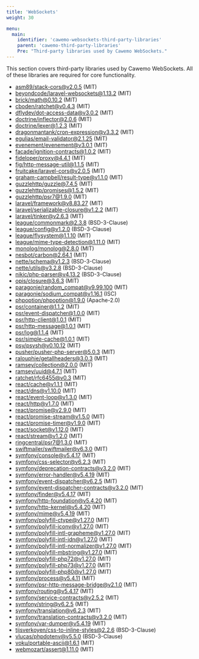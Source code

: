 ```yaml
---
title: 'WebSockets'
weight: 30

menu:
  main:
    identifier: 'cawemo-websockets-third-party-libraries'
    parent: 'cawemo-third-party-libraries'
    Pre: "Third-party libraries used by Cawemo WebSockets."
---
```


This section covers third-party libraries used by Cawemo WebSockets. All of these libraries are required for core functionality.

- [asm89/stack-cors@v2.0.5](https://github.com/asm89/stack-cors.git) (MIT)
- [beyondcode/laravel-websockets@1.13.2](https://github.com/beyondcode/laravel-websockets.git) (MIT)
- [brick/math@0.10.2](https://github.com/brick/math.git) (MIT)
- [cboden/ratchet@v0.4.3](https://github.com/ratchetphp/Ratchet.git) (MIT)
- [dflydev/dot-access-data@v3.0.2](https://github.com/dflydev/dflydev-dot-access-data.git) (MIT)
- [doctrine/inflector@2.0.6](https://github.com/doctrine/inflector.git) (MIT)
- [doctrine/lexer@1.2.3](https://github.com/doctrine/lexer.git) (MIT)
- [dragonmantank/cron-expression@v3.3.2](https://github.com/dragonmantank/cron-expression.git) (MIT)
- [egulias/email-validator@2.1.25](https://github.com/egulias/EmailValidator.git) (MIT)
- [evenement/evenement@v3.0.1](https://github.com/igorw/evenement.git) (MIT)
- [facade/ignition-contracts@1.0.2](https://github.com/facade/ignition-contracts.git) (MIT)
- [fideloper/proxy@4.4.1](https://github.com/fideloper/TrustedProxy.git) (MIT)
- [fig/http-message-util@1.1.5](https://github.com/php-fig/http-message-util.git) (MIT)
- [fruitcake/laravel-cors@v2.0.5](https://github.com/fruitcake/laravel-cors.git) (MIT)
- [graham-campbell/result-type@v1.1.0](https://github.com/GrahamCampbell/Result-Type.git) (MIT)
- [guzzlehttp/guzzle@7.4.5](https://github.com/guzzle/guzzle.git) (MIT)
- [guzzlehttp/promises@1.5.2](https://github.com/guzzle/promises.git) (MIT)
- [guzzlehttp/psr7@1.9.0](https://github.com/guzzle/psr7.git) (MIT)
- [laravel/framework@v8.83.27](https://github.com/laravel/framework.git) (MIT)
- [laravel/serializable-closure@v1.2.2](https://github.com/laravel/serializable-closure.git) (MIT)
- [laravel/tinker@v2.6.3](https://github.com/laravel/tinker.git) (MIT)
- [league/commonmark@2.3.8](https://github.com/thephpleague/commonmark.git) (BSD-3-Clause)
- [league/config@v1.2.0](https://github.com/thephpleague/config.git) (BSD-3-Clause)
- [league/flysystem@1.1.10](https://github.com/thephpleague/flysystem.git) (MIT)
- [league/mime-type-detection@1.11.0](https://github.com/thephpleague/mime-type-detection.git) (MIT)
- [monolog/monolog@2.8.0](https://github.com/Seldaek/monolog.git) (MIT)
- [nesbot/carbon@2.64.1](https://github.com/briannesbitt/Carbon.git) (MIT)
- [nette/schema@v1.2.3](https://github.com/nette/schema.git) (BSD-3-Clause)
- [nette/utils@v3.2.8](https://github.com/nette/utils.git) (BSD-3-Clause)
- [nikic/php-parser@v4.13.2](https://github.com/nikic/PHP-Parser.git) (BSD-3-Clause)
- [opis/closure@3.6.3](https://github.com/opis/closure.git) (MIT)
- [paragonie/random_compat@v9.99.100](https://github.com/paragonie/random_compat.git) (MIT)
- [paragonie/sodium_compat@v1.16.1](https://github.com/paragonie/sodium_compat.git) (ISC)
- [phpoption/phpoption@1.9.0](https://github.com/schmittjoh/php-option.git) (Apache-2.0)
- [psr/container@1.1.2](https://github.com/php-fig/container.git) (MIT)
- [psr/event-dispatcher@1.0.0](https://github.com/php-fig/event-dispatcher.git) (MIT)
- [psr/http-client@1.0.1](https://github.com/php-fig/http-client.git) (MIT)
- [psr/http-message@1.0.1](https://github.com/php-fig/http-message.git) (MIT)
- [psr/log@1.1.4](https://github.com/php-fig/log.git) (MIT)
- [psr/simple-cache@1.0.1](https://github.com/php-fig/simple-cache.git) (MIT)
- [psy/psysh@v0.10.12](https://github.com/bobthecow/psysh.git) (MIT)
- [pusher/pusher-php-server@5.0.3](https://github.com/pusher/pusher-http-php.git) (MIT)
- [ralouphie/getallheaders@3.0.3](https://github.com/ralouphie/getallheaders.git) (MIT)
- [ramsey/collection@2.0.0](https://github.com/ramsey/collection.git) (MIT)
- [ramsey/uuid@4.7.1](https://github.com/ramsey/uuid.git) (MIT)
- [ratchet/rfc6455@v0.3](https://github.com/ratchetphp/RFC6455.git) (MIT)
- [react/cache@v1.1.1](https://github.com/reactphp/cache.git) (MIT)
- [react/dns@v1.10.0](https://github.com/reactphp/dns.git) (MIT)
- [react/event-loop@v1.3.0](https://github.com/reactphp/event-loop.git) (MIT)
- [react/http@v1.7.0](https://github.com/reactphp/http.git) (MIT)
- [react/promise@v2.9.0](https://github.com/reactphp/promise.git) (MIT)
- [react/promise-stream@v1.5.0](https://github.com/reactphp/promise-stream.git) (MIT)
- [react/promise-timer@v1.9.0](https://github.com/reactphp/promise-timer.git) (MIT)
- [react/socket@v1.12.0](https://github.com/reactphp/socket.git) (MIT)
- [react/stream@v1.2.0](https://github.com/reactphp/stream.git) (MIT)
- [ringcentral/psr7@1.3.0](https://github.com/ringcentral/psr7.git) (MIT)
- [swiftmailer/swiftmailer@v6.3.0](https://github.com/swiftmailer/swiftmailer.git) (MIT)
- [symfony/console@v5.4.17](https://github.com/symfony/console.git) (MIT)
- [symfony/css-selector@v6.2.3](https://github.com/symfony/css-selector.git) (MIT)
- [symfony/deprecation-contracts@v3.2.0](https://github.com/symfony/deprecation-contracts.git) (MIT)
- [symfony/error-handler@v5.4.19](https://github.com/symfony/error-handler.git) (MIT)
- [symfony/event-dispatcher@v6.2.5](https://github.com/symfony/event-dispatcher.git) (MIT)
- [symfony/event-dispatcher-contracts@v3.2.0](https://github.com/symfony/event-dispatcher-contracts.git) (MIT)
- [symfony/finder@v5.4.17](https://github.com/symfony/finder.git) (MIT)
- [symfony/http-foundation@v5.4.20](https://github.com/symfony/http-foundation.git) (MIT)
- [symfony/http-kernel@v5.4.20](https://github.com/symfony/http-kernel.git) (MIT)
- [symfony/mime@v5.4.19](https://github.com/symfony/mime.git) (MIT)
- [symfony/polyfill-ctype@v1.27.0](https://github.com/symfony/polyfill-ctype.git) (MIT)
- [symfony/polyfill-iconv@v1.27.0](https://github.com/symfony/polyfill-iconv.git) (MIT)
- [symfony/polyfill-intl-grapheme@v1.27.0](https://github.com/symfony/polyfill-intl-grapheme.git) (MIT)
- [symfony/polyfill-intl-idn@v1.27.0](https://github.com/symfony/polyfill-intl-idn.git) (MIT)
- [symfony/polyfill-intl-normalizer@v1.27.0](https://github.com/symfony/polyfill-intl-normalizer.git) (MIT)
- [symfony/polyfill-mbstring@v1.27.0](https://github.com/symfony/polyfill-mbstring.git) (MIT)
- [symfony/polyfill-php72@v1.27.0](https://github.com/symfony/polyfill-php72.git) (MIT)
- [symfony/polyfill-php73@v1.27.0](https://github.com/symfony/polyfill-php73.git) (MIT)
- [symfony/polyfill-php80@v1.27.0](https://github.com/symfony/polyfill-php80.git) (MIT)
- [symfony/process@v5.4.11](https://github.com/symfony/process.git) (MIT)
- [symfony/psr-http-message-bridge@v2.1.0](https://github.com/symfony/psr-http-message-bridge.git) (MIT)
- [symfony/routing@v5.4.17](https://github.com/symfony/routing.git) (MIT)
- [symfony/service-contracts@v2.5.2](https://github.com/symfony/service-contracts.git) (MIT)
- [symfony/string@v6.2.5](https://github.com/symfony/string.git) (MIT)
- [symfony/translation@v6.2.3](https://github.com/symfony/translation.git) (MIT)
- [symfony/translation-contracts@v3.2.0](https://github.com/symfony/translation-contracts.git) (MIT)
- [symfony/var-dumper@v5.4.19](https://github.com/symfony/var-dumper.git) (MIT)
- [tijsverkoyen/css-to-inline-styles@2.2.6](https://github.com/tijsverkoyen/CssToInlineStyles.git) (BSD-3-Clause)
- [vlucas/phpdotenv@v5.5.0](https://github.com/vlucas/phpdotenv.git) (BSD-3-Clause)
- [voku/portable-ascii@1.6.1](https://github.com/voku/portable-ascii.git) (MIT)
- [webmozart/assert@1.11.0](https://github.com/webmozarts/assert.git) (MIT)
